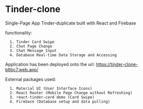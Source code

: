 # Tinder-clone
 
 Single-Page App Tinder-duplicate built with React and Firebase
 
 functionality:
      
      1. Tinder Card Swipe
      2. Chat Page Change
      3. Chat Message Input
      4. Database Real-time Data Storage and Accessing

Application has been deployed onto the url: https://tinder-clone-b6bc7.web.app/


External packages used:

      1. Material UI (User Interface Icons)
      2. React Router (Mobile Page Change without Refreshing)
      3. react-tinder-card demo (Card Swipe)
      4. Firebase (Database setup and data pulling)
